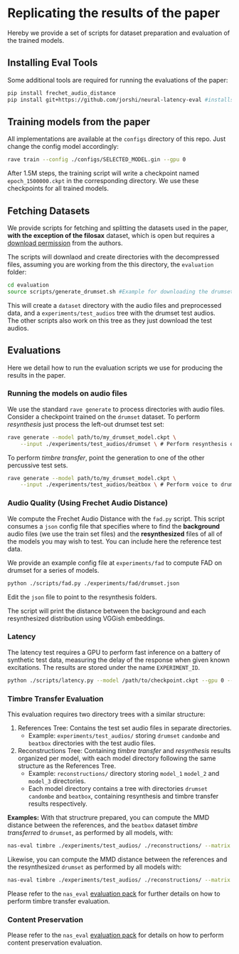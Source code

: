 # Replicating the results of the paper

Hereby we provide a set of scripts for dataset preparation and evaluation of the trained models.
## Installing Eval Tools

Some additional tools are required for running the evaluations of the paper:

```bash
pip install frechet_audio_distance
pip install git+https://github.com/jorshi/neural-latency-eval #installs nas_eval package

```

## Training models from the paper

All implementations are available at the `configs` directory of this repo. Just change the config model accordingly:

```bash
rave train --config ./configs/SELECTED_MODEL.gin --gpu 0
```
After 1.5M steps, the training script will write a checkpoint named `epoch_1500000.ckpt` in the corresponding directory. We use these checkpoints for all trained models.
## Fetching Datasets

We provide scripts for fetching and splitting the datasets used in the paper, **with the exception of the filosax** dataset, which is open but requires a [download permission](https://zenodo.org/records/6335779#.Y_OMgy-l3T9) from the authors.

The scripts will downlaod and create directories with the decompressed files, assuming you are working from the this directory, the `evaluation` folder:

```bash
cd evaluation
source scripts/generate_drumset.sh #Example for downloading the drumset dataset.
```
This will create a `dataset` directory with the audio files and preprocessed data, and a `experiments/test_audios` tree with the drumset test audios.  
The other scripts also work on this tree as they just download the test audios.

## Evaluations
Here we detail how to run the evaluation scripts we use for producing the results in the paper.

### Running the models on audio files

We use the standard `rave generate` to process directories with audio files.  
Consider a checkpoint trained on the `drumset` dataset. To perform *resynthesis* just process the left-out drumset test set:

```bash
rave generate --model path/to/my_drumset_model.ckpt \
    --input ./experiments/test_audios/drumset \ # Perform resynthesis on test set

```

To perform *timbre transfer*, point the generation to one of the other percussive test sets.
```bash
rave generate --model path/to/my_drumset_model.ckpt \
    --input ./experiments/test_audios/beatbox \ # Perform voice to drumset transfer

```

### Audio Quality (Using Frechet Audio Distance)
We compute the Frechet Audio Distance with the `fad.py` script. This script consumes a `json` config file that specifies where to find the **background** audio files (we use the train set files) and the **resynthesized** files of all of the models you may wish to test. You can include here the reference test data.

We provide an example config file at `experiments/fad` to compute FAD on drumset for a series of models.

```bash
python ./scripts/fad.py ./experiments/fad/drumset.json
```
Edit the `json` file to point to the resynthesis folders.

The script will print the distance between the background and each resynthesized distribution using VGGish embeddings.

### Latency

The latency test requires a GPU to perform fast inference on a battery of synthetic test data, measuring the delay of the response when given known excitations. The results are stored under the name `EXPERIMENT_ID`.

```bash
python ./scripts/latency.py --model /path/to/checkpoint.ckpt --gpu 0 --name EXPERIMENT_ID
```

### Timbre Transfer Evaluation

This evaluation requires two directory trees with a similar structure: 

1. References Tree: Contains the test set audio files in separate directories.  
    - Example: `experiments/test_audios/` storing `drumset` `candombe` and `beatbox` directories with the test audio files.
2. Reconstructions Tree: Containing *timbre transfer* and *resynthesis* results organized per model, with each model directory following the same structure as the References Tree.
    - Example: `reconstructions/` directory storing `model_1` `model_2` and `model_3` directories.
     - Each model directory contains a tree with directories `drumset` `candombe` and `beatbox`, containing resynthesis and timbre transfer results respectively.

**Examples:**
With that structrure prepared, you can compute the MMD distance between the references, and the `beatbox` dataset *timbre transferred* to `drumset`, as performed by all models, with: 
```bash
nas-eval timbre ./experiments/test_audios/ ./reconstructions/ --matrix beatbox-drumset
```


Likewise, you can compute the MMD distance between the references and the resynthesized `drumset` as performed by all models with:
```bash
nas-eval timbre ./experiments/test_audios/ ./reconstructions/ --matrix drumset-drumset
```

Please refer to the `nas_eval` [evaluation pack](https://github.com/jorshi/nas-eval) for further details on how to perform timbre transfer evaluation.

### Content Preservation

Please refer to the `nas_eval` [evaluation pack](https://github.com/jorshi/nas-eval) for details on how to perform content preservation evaluation.
